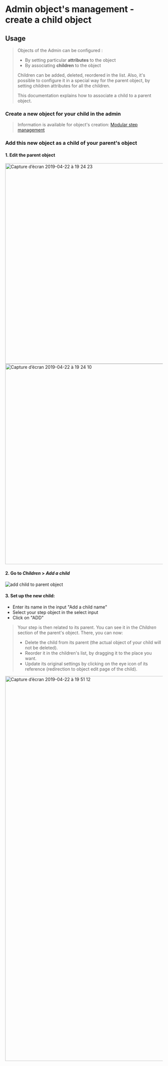 # Admin object's management - create a child object

## Usage
> Objects of the Admin can be configured :
>   * By setting particular **attributes** to the object
>   * By associating **children** to the object
>
> Children can be added, deleted, reordered in the list. Also, it's possible to configure it in a special way for the parent object, by setting children attributes for all the children. 
>
> This documentation explains how to associate a child to a parent object. 

### Create a new object for your child in the admin
> Information is available for object's creation: [Modular step management](https://github.com/01-edu/public/blob/master/doc/object-creation.md)

### Add this new object as a child of your parent's object

#### 1. Edit the parent object
<img width="640" alt="Capture d’écran 2019-04-22 à 19 24 23" src="https://user-images.githubusercontent.com/35296671/56517407-cb98bc00-6534-11e9-98d6-a2b1c0193a38.png">
<img width="640" alt="Capture d’écran 2019-04-22 à 19 24 10" src="https://user-images.githubusercontent.com/35296671/56517421-d0f60680-6534-11e9-86ef-97fb9e59786e.png">

#### 2. Go to *Children* > *Add a child*
![add child to parent object](https://user-images.githubusercontent.com/35296671/56506977-de50c800-6517-11e9-9c71-d19a1ec4e5cd.png)

#### 3. Set up the new child:
* Enter its name in the input "Add a child name"
* Select your step object in the select input
* Click on "ADD"

> Your step is then related to its parent. You can see it in the *Children* section of the parent's object. There, you can now: 
> * Delete the child from its parent (the actual object of your child will not be deleted).
> * Reorder it in the children's list, by dragging it to the place you want.
> * Update its original settings by clicking on the eye icon of its reference (redirection to object edit page of the child).
<img width="1229" alt="Capture d’écran 2019-04-22 à 19 51 12" src="https://user-images.githubusercontent.com/35296671/56518936-a1e19400-6538-11e9-81c7-520ffd365cff.png">
